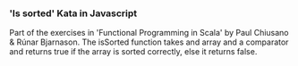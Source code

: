 ### 'Is sorted' Kata in Javascript
Part of the exercises in 'Functional Programming in Scala' by Paul Chiusano & Rúnar Bjarnason.
The isSorted function takes and array and a comparator and returns true if the array is sorted correctly, else it returns false.
